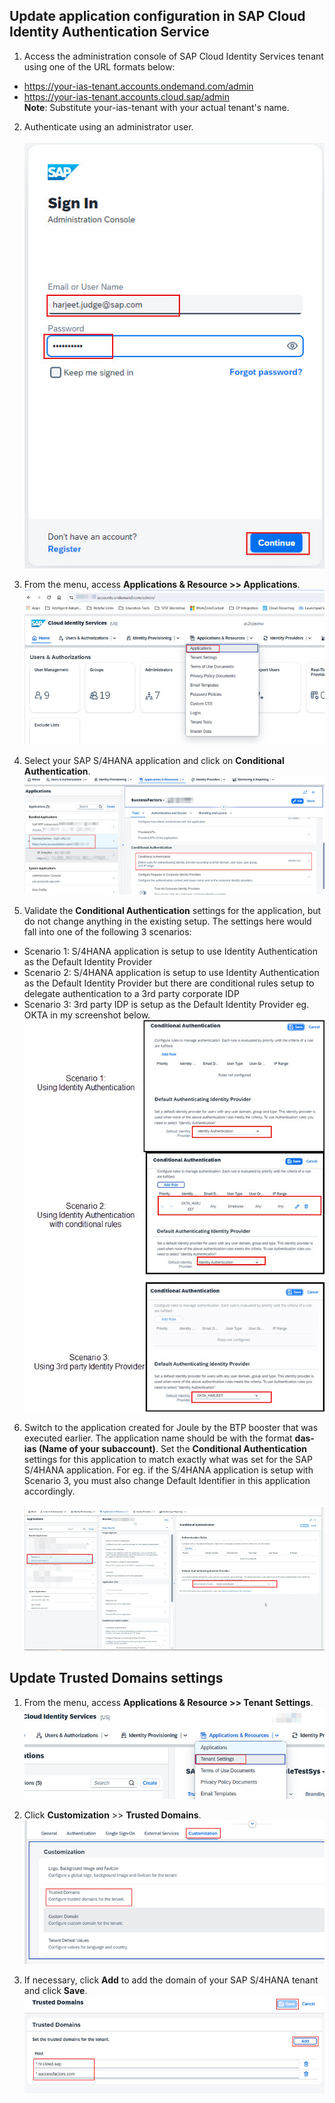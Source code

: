 ## **Update application configuration in SAP Cloud Identity Authentication Service**


1. Access the administration console of SAP Cloud Identity Services tenant using one of the URL formats below:
  * https://your-ias-tenant.accounts.ondemand.com/admin
  * https://your-ias-tenant.accounts.cloud.sap/admin              
**Note**: Substitute your-ias-tenant with your actual tenant's name.

2. Authenticate using an administrator user.</br>              
![update_ias](7.jpg)

3. From the menu, access **Applications & Resource >> Applications**.</br>
![update_ias](8.jpg)

4. Select your SAP S/4HANA application and click on **Conditional Authentication**.</br>
![update_ias](9.jpg)

5. Validate the **Conditional Authentication** settings for the application, but do not change anything in the existing setup.  The settings here would fall into one of the following 3 scenarios:
 * Scenario 1: S/4HANA application is setup to use Identity Authentication as the Default Identity Provider
 * Scenario 2: S/4HANA application is setup to use Identity Authentication as the Default Identity Provider but there are conditional rules setup to delegate   authentication to a 3rd party corporate IDP
 * Scenario 3: 3rd party IDP is setup as the Default Identity Provider eg. OKTA in my screenshot below.</br>
![update_ias](9-1.jpg)

6. Switch to the application created for Joule by the BTP booster that was executed earlier.  The application name should be with the format **das-ias (Name of your subaccount)**. Set the **Conditional Authentication** settings for this application to match exactly what was set for the SAP S/4HANA application.  For eg. if the S/4HANA application is setup with Scenario 3, you must also change Default Identifier in this application accordingly.</br>               
![create_trust](image.png)

## **Update Trusted Domains settings**


1. From the menu, access **Applications & Resource >> Tenant Settings**.</br>
![update_ias](11-1.jpg)

2. Click **Customization** >> **Trusted Domains**.</br>
![update_ias](12.jpg)

3. If necessary, click **Add** to add the domain of your SAP S/4HANA tenant and click **Save**.     
![update_ias](13.jpg)

